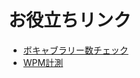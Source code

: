 # お役立ちリンク
* [ボキャブラリー数チェック](http://testyourvocab.com/)
* [WPM計測](https://college.cengage.com/collegesurvival/watkins/learning_companion/1e/students/timed_reading.html)
